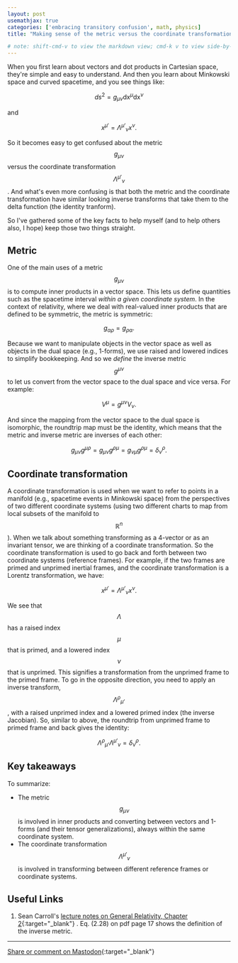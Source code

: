 ```yaml
---
layout: post
usemathjax: true
categories: ['embracing transitory confusion', math, physics]
title: "Making sense of the metric versus the coordinate transformation"

# note: shift-cmd-v to view the markdown view; cmd-k v to view side-by-side, then can do 'toggle preview locking' command in the 3 dots in the preview tab
---
```


When you first learn about vectors and dot products in Cartesian space, they're simple and easy to understand. And then you learn about Minkowski space and curved spacetime, and you see things like:

$$
ds^2 = g_{\mu \nu} \mathrm{dx}^\mu \mathrm{dx}^\nu 
$$

and

$$
x^{\mu'} = {\Lambda^{\mu'}}_\nu x^\nu .
$$

So it becomes easy to get confused about the metric $$g_{\mu \nu}$$ versus the coordinate transformation $${\Lambda^{\mu'}}_\nu$$. And what's even more confusing is that both the metric and the coordinate transformation have similar looking inverse transforms that take them to the delta function (the identity tranform).

So I've gathered some of the key facts to help myself (and to help others also, I hope) keep those two things straight.

Metric
------

One of the main uses of a metric $$g_{\mu \nu}$$ is to compute inner products in a vector space. This lets us define quantities such as the spacetime interval *within a given coordinate system*. In the context of relativity, where we deal with real-valued inner products that are defined to be symmetric, the metric is symmetric:

$$
g_{\alpha \rho} = g_{\rho \alpha} .
$$

Because we want to manipulate objects in the vector space as well as  objects in the dual space (e.g., 1-forms), we use raised and lowered indices to simplify bookkeeping. And so we *define* the inverse metric $$g^{\mu \nu}$$ to let us convert from the vector space to the dual space and vice versa. For example:

$$
V^\mu = g^{\mu \nu} V_\nu .
$$

And since the mapping from the vector space to the dual space is isomorphic, the roundtrip map must be the identity, which means that the metric and inverse metric are inverses of each other:

$$
g_{\mu \nu} g^{\mu \rho} = g_{\mu \nu} g^{\rho \mu} = g_{\nu \mu} g^{\rho \mu} = \delta^\rho_\nu .
$$

Coordinate transformation
---------------
A coordinate transformation is used when we want to refer to points in a manifold (e.g., spacetime events in Minkowski space) from the perspectives of two different coordinate systems (using two different charts to map from local subsets of the manifold to $$\mathbb{R}^n$$). When we talk about something transforming as a 4-vector or as an invariant tensor, we are thinking of a coordinate transformation. So the coordinate transformation is used to go back and forth between two coordinate systems (reference frames). For example, if the two frames are primed and unprimed inertial frames, and the coordinate transformation is a Lorentz transformation, we have:

$$
x^{\mu'} = {\Lambda^{\mu'}}_\nu x^\nu .
$$

We see that $$\Lambda$$ has a raised index $$\mu$$ that is primed, and a lowered index $$\nu$$ that is unprimed. This signifies a transformation from the unprimed frame to the primed frame. To go in the opposite direction, you need to apply an inverse transform, $${\Lambda^{\rho}}_{\mu’}$$, with a raised unprimed index and a lowered primed index (the inverse Jacobian). So, similar to above, the roundtrip from unprimed frame to primed frame and back gives the identity:

$$
{\Lambda^{\rho}}_{\mu’} {\Lambda^{\mu'}}_\nu = \delta^\rho_\nu .
$$

Key takeaways
-------------
To summarize:
- The metric $$g_{\mu \nu}$$ is involved in inner products and converting between vectors and 1-forms (and their tensor generalizations), always within the same coordinate system.
- The coordinate transformation $${\Lambda^{\mu'}}_\nu$$ is involved in transforming between different reference frames or coordinate systems.

Useful Links
------------

1. Sean Carroll's [lecture notes on General Relativity, Chapter 2](https://preposterousuniverse.com/wp-content/uploads/grnotes-two.pdf){:target="_blank"} . Eq. (2.28) on pdf page 17 shows the definition of the inverse metric.

---

[Share or comment on Mastodon](https://hachyderm.io/@Sunfishstanford/109606999325278742){:target="_blank"}
